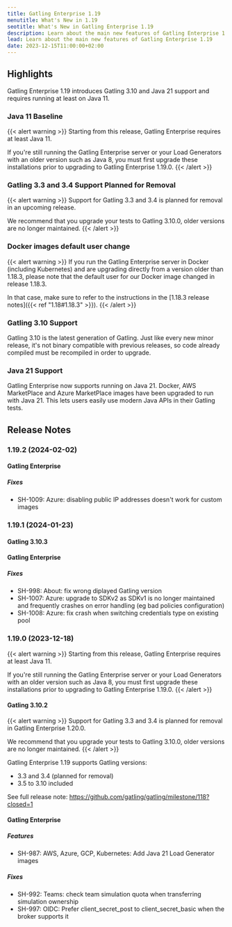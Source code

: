 ```yaml
---
title: Gatling Enterprise 1.19
menutitle: What's New in 1.19
seotitle: What's New in Gatling Enterprise 1.19
description: Learn about the main new features of Gatling Enterprise 1.19
lead: Learn about the main new features of Gatling Enterprise 1.19
date: 2023-12-15T11:00:00+02:00
---
```


## Highlights

Gatling Enterprise 1.19 introduces Gatling 3.10 and Java 21 support and requires running at least on Java 11.

### Java 11 Baseline

{{< alert warning >}}
Starting from this release, Gatling Enterprise requires at least Java 11.

If you're still running the Gatling Enterprise server or your Load Generators with an older version such as Java 8,
you must first upgrade these installations prior to upgrading to Gatling Enterprise 1.19.0.
{{< /alert >}}

### Gatling 3.3 and 3.4 Support Planned for Removal

{{< alert warning >}}
Support for Gatling 3.3 and 3.4 is planned for removal in an upcoming release.

We recommend that you upgrade your tests to Gatling 3.10.0, older versions are no longer maintained.
{{< /alert >}}

### Docker images default user change

{{< alert warning >}}
If you run the Gatling Enterprise server in Docker (including Kubernetes) and are upgrading directly from a version older than 1.18.3, please note that the default user for our Docker image changed in release 1.18.3.

In that case, make sure to refer to the instructions in the [1.18.3 release notes]({{< ref "1.18#1.18.3" >}}).
{{< /alert >}}

### Gatling 3.10 Support

Gatling 3.10 is the latest generation of Gatling.
Just like every new minor release, it's not binary compatible with previous releases, so code already compiled must be recompiled in order to upgrade.

### Java 21 Support

Gatling Enterprise now supports running on Java 21.
Docker, AWS MarketPlace and Azure MarketPlace images have been upgraded to run with Java 21.
This lets users easily use modern Java APIs in their Gatling tests.

## Release Notes

### 1.19.2 (2024-02-02)

#### Gatling Enterprise

##### Fixes

* SH-1009: Azure: disabling public IP addresses doesn't work for custom images

### 1.19.1 (2024-01-23)

#### Gatling 3.10.3

#### Gatling Enterprise

##### Fixes

* SH-998: About: fix wrong diplayed Gatling version
* SH-1007: Azure: upgrade to SDKv2 as SDKv1 is no longer maintained and frequently crashes on error handling (eg bad policies configuration)
* SH-1008: Azure: fix crash when switching credentials type on existing pool

### 1.19.0 (2023-12-18)

{{< alert warning >}}
Starting from this release, Gatling Enterprise requires at least Java 11.

If you're still running the Gatling Enterprise server or your Load Generators with an older version such as Java 8,
you must first upgrade these installations prior to upgrading to Gatling Enterprise 1.19.0.
{{< /alert >}}

#### Gatling 3.10.2

{{< alert warning >}}
Support for Gatling 3.3 and 3.4 is planned for removal in Gatling Enterprise 1.20.0.

We recommend that you upgrade your tests to Gatling 3.10.0, older versions are no longer maintained.
{{< /alert >}}

Gatling Enterprise 1.19 supports Gatling versions:
* 3.3 and 3.4 (planned for removal)
* 3.5 to 3.10 included

See full release note: https://github.com/gatling/gatling/milestone/118?closed=1

#### Gatling Enterprise

##### Features

* SH-987: AWS, Azure, GCP, Kubernetes: Add Java 21 Load Generator images

##### Fixes

* SH-992: Teams: check team simulation quota when transferring simulation ownership
* SH-997: OIDC: Prefer client_secret_post to client_secret_basic when the broker supports it
